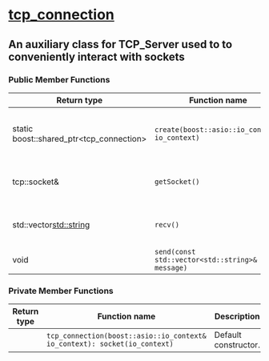 # [tcp_connection](https://github.com/DangeL187/DCSL/blob/main/include/Server/TCP_Server.h)
## An auxiliary class for TCP_Server used to to conveniently interact with sockets

### Public Member Functions
| Return type | Function name | Description |
| ----------- | ------------- | ----------- |
| static boost::shared_ptr<tcp_connection> | `create(boost::asio::io_context& io_context)` | Return a smart pointer to the new tcp_connection object. |
| tcp::socket& | `getSocket()` | Return a reference to the tcp::socket object. |
| std::vector<std::string> | `recv()` | Return recieved vector of strings. |
| void | `send(const std::vector<std::string>& message)` | Send a message. |

### Private Member Functions
| Return type | Function name | Description |
| ----------- | ------------- | ----------- |
| | `tcp_connection(boost::asio::io_context& io_context): socket(io_context)` | Default constructor. |
